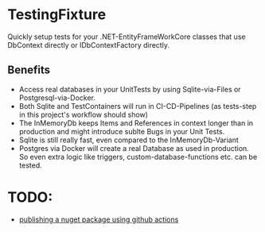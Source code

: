 # TestingFixture
Quickly setup tests for your .NET-EntityFrameWorkCore classes that use DbContext directly or IDbContextFactory<DbContext> directly.

## Benefits
* Access real databases in your UnitTests by using Sqlite-via-Files or Postgresql-via-Docker.
* Both Sqlite and TestContainers will run in CI-CD-Pipelines (as tests-step in this project's workflow should show)
* The InMemoryDb keeps Items and References in context longer than in production and might introduce sublte Bugs in your Unit Tests.
* Sqlite is still really fast, even compared to the InMemoryDb-Variant
* Postgres via Docker will create a real Database as used in production. So even extra logic like triggers, custom-database-functions etc. can be tested.

# TODO:
* [publishing a nuget package using github actions](https://www.meziantou.net/publishing-a-nuget-package-following-best-practices-using-github.htm)


